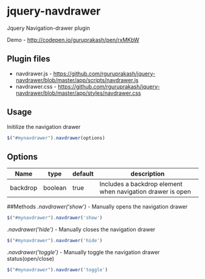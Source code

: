 # jquery-navdrawer
Jquery Navigation-drawer plugin

Demo - http://codepen.io/guruprakash/pen/rxMKbW

## Plugin files
- navdrawer.js - https://github.com/rguruprakash/jquery-navdrawer/blob/master/app/scripts/navdrawer.js
- navdrawer.css - https://github.com/rguruprakash/jquery-navdrawer/blob/master/app/styles/navdrawer.css

## Usage
Initilize the navigation drawer 
```js
$("#mynavdrawer").navdrawer(options)
```

## Options
| Name | type | default | description |
|------|------|---------|-------------|
|backdrop|boolean|true| Includes a backdrop element when navigation drawer is open|

##Methods
*.navdrawer('show')* - Manually opens the navigation drawer
```js
$("#mynavdrawer").navdrawer('show')
```
*.navdrawer('hide')* - Manually closes the navigation drawer
```js
$("#mynavdrawer").navdrawer('hide')
```
*.navdrawer('toggle')* - Manually toggle the navigation drawer status(open/close)
```js
$("#mynavdrawer").navdrawer('toggle')
```
